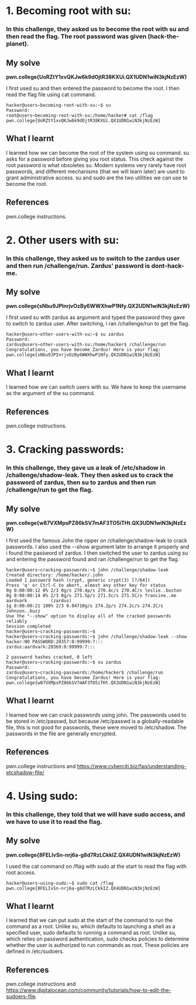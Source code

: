 # 1. Becoming root with su: 
### In this challenge, they asked us to become the root with su and then read the flag. The root password was given (hack-the-planet).

## My solve
**pwn.college{UoRZtY1xvQKJw6k9dOjtR38KXUi.QX1UDN1wiN3kjNzEzW}**

I first used su and then entered the password to become the root. I then read the flag file using cat command. 

```
hacker@users~becoming-root-with-su:~$ su
Password: 
root@users~becoming-root-with-su:/home/hacker# cat /flag
pwn.college{UoRZtY1xvQKJw6k9dOjtR38KXUi.QX1UDN1wiN3kjNzEzW}
```

## What I learnt
I learned how we can become the root of the system using su command. su asks for a password before giving you root status. This check against the root password is what obsoletes su. Modern systems very rarely have root passwords, and different mechanisms (that we will learn later) are used to grant administrative access. su and sudo are the two utilities we can use to become the root.

## References
pwn.college instructions.

# 2. Other users with su: 
### In this challenge, they asked us to switch to the zardus user and then run /challenge/run. Zardus' password is dont-hack-me.

## My solve
**pwn.college{sNbu9JPInrjvOzBy6WWXhwP1Nfy.QX2UDN1wiN3kjNzEzW}**

I first used su with zardus as argument and typed the password they gave to switch to zardus user. After switching, i ran /challenge/run to get the flag. 

```
hacker@users~other-users-with-su:~$ su zardus
Password: 
zardus@users~other-users-with-su:/home/hacker$ /challenge/run
Congratulations, you have become Zardus! Here is your flag:
pwn.college{sNbu9JPInrjvOzBy6WWXhwP1Nfy.QX2UDN1wiN3kjNzEzW}
```

## What I learnt
I learned how we can switch users with su. We have to keep the username as the argument of the su command.

## References
pwn.college instructions.

# 3. Cracking passwords: 
### In this challenge, they gave us a leak of /etc/shadow in /challenge/shadow-leak. They then asked us to crack the password of zardus, then su to zardus and then run /challenge/run to get the flag. 

## My solve
**pwn.college{w87VXMpsPZ86kSV7mAF3TO5iTHt.QX3UDN1wiN3kjNzEzW}**

I first used the famous John the ripper on /challenge/shadow-leak to crack passwords. I also used the --show argument later to arrange it properly and i found the password of zardus. I then switched the user to zardus using su and entering the password found and ran /challenge/run to get the flag. 

```
hacker@users~cracking-passwords:~$ john /challenge/shadow-leak
Created directory: /home/hacker/.john
Loaded 1 password hash (crypt, generic crypt(3) [?/64])
Press 'q' or Ctrl-C to abort, almost any other key for status
0g 0:00:00:12 0% 2/3 0g/s 270.4p/s 270.4c/s 270.4C/s leslie..boston
0g 0:00:00:14 0% 2/3 0g/s 271.5p/s 271.5c/s 271.5C/s francine..me
aardvark         (zardus)
1g 0:00:00:21 100% 2/3 0.04710g/s 274.2p/s 274.2c/s 274.2C/s Johnson..buzz
Use the "--show" option to display all of the cracked passwords reliably
Session completed
hacker@users~cracking-passwords:~$
hacker@users~cracking-passwords:~$ john /challenge/shadow-leak --show
hacker:NO PASSWORD:20357:0:99999:7:::
zardus:aardvark:20369:0:99999:7:::

2 password hashes cracked, 0 left
hacker@users~cracking-passwords:~$ su zardus
Password:
zardus@users~cracking-passwords:/home/hacker$ /challenge/run
Congratulations, you have become Zardus! Here is your flag:
pwn.college{w87VXMpsPZ86kSV7mAF3TO5iTHt.QX3UDN1wiN3kjNzEzW}
```

## What I learnt
I learned how we can crack passwords using john. The passwords used to be stored in /etc/passwd, but because /etc/passwd is a globally-readable file, this is not good for passwords, these were moved to /etc/shadow. The passwords in the file are generally encrypted. 

## References
pwn.college instructions and https://www.cyberciti.biz/faq/understanding-etcshadow-file/

# 4. Using sudo: 
### In this challenge, they told that we will have sudo access, and we have to use it to read the flag.

## My solve
**pwn.college{8FELIvSn-nrj6a-g8d7RzLCkkIZ.QX4UDN1wiN3kjNzEzW}**

I used the cat command on /flag with sudo at the start to read the flag with root access.  

```
hacker@users~using-sudo:~$ sudo cat /flag
pwn.college{8FELIvSn-nrj6a-g8d7RzLCkkIZ.QX4UDN1wiN3kjNzEzW}
```

## What I learnt
I learned that we can put sudo at the start of the command to run the command as a root. Unlike su, which defaults to launching a shell as a specified user, sudo defaults to running a command as root. Unlike su, which relies on password authentication, sudo checks policies to determine whether the user is authorized to run commands as root. These policies are defined in /etc/sudoers. 

## References
pwn.college instructions and https://www.digitalocean.com/community/tutorials/how-to-edit-the-sudoers-file. 
